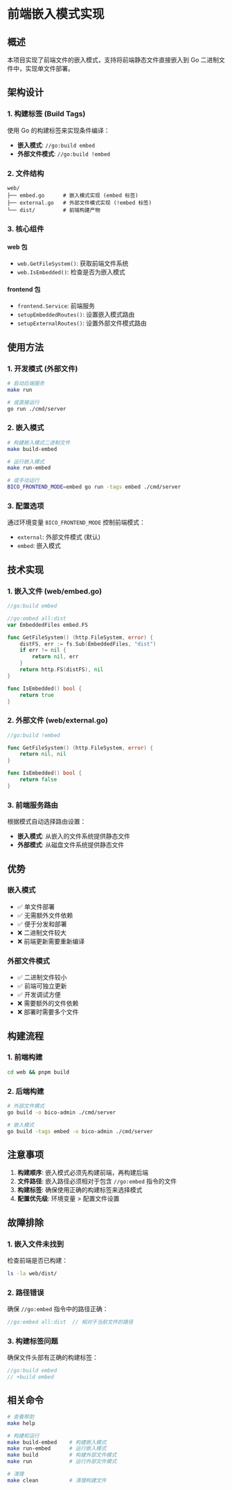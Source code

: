 # 前端嵌入模式实现

## 概述

本项目实现了前端文件的嵌入模式，支持将前端静态文件直接嵌入到 Go 二进制文件中，实现单文件部署。

## 架构设计

### 1. 构建标签 (Build Tags)

使用 Go 的构建标签来实现条件编译：

- **嵌入模式**: `//go:build embed`
- **外部文件模式**: `//go:build !embed`

### 2. 文件结构

```
web/
├── embed.go      # 嵌入模式实现 (embed 标签)
├── external.go   # 外部文件模式实现 (!embed 标签)
└── dist/         # 前端构建产物
```

### 3. 核心组件

#### web 包

- `web.GetFileSystem()`: 获取前端文件系统
- `web.IsEmbedded()`: 检查是否为嵌入模式

#### frontend 包

- `frontend.Service`: 前端服务
- `setupEmbeddedRoutes()`: 设置嵌入模式路由
- `setupExternalRoutes()`: 设置外部文件模式路由

## 使用方法

### 1. 开发模式 (外部文件)

```bash
# 启动后端服务
make run

# 或直接运行
go run ./cmd/server
```

### 2. 嵌入模式

```bash
# 构建嵌入模式二进制文件
make build-embed

# 运行嵌入模式
make run-embed

# 或手动运行
BICO_FRONTEND_MODE=embed go run -tags embed ./cmd/server
```

### 3. 配置选项

通过环境变量 `BICO_FRONTEND_MODE` 控制前端模式：

- `external`: 外部文件模式 (默认)
- `embed`: 嵌入模式

## 技术实现

### 1. 嵌入文件 (web/embed.go)

```go
//go:build embed

//go:embed all:dist
var EmbeddedFiles embed.FS

func GetFileSystem() (http.FileSystem, error) {
    distFS, err := fs.Sub(EmbeddedFiles, "dist")
    if err != nil {
        return nil, err
    }
    return http.FS(distFS), nil
}

func IsEmbedded() bool {
    return true
}
```

### 2. 外部文件 (web/external.go)

```go
//go:build !embed

func GetFileSystem() (http.FileSystem, error) {
    return nil, nil
}

func IsEmbedded() bool {
    return false
}
```

### 3. 前端服务路由

根据模式自动选择路由设置：

- **嵌入模式**: 从嵌入的文件系统提供静态文件
- **外部模式**: 从磁盘文件系统提供静态文件

## 优势

### 嵌入模式
- ✅ 单文件部署
- ✅ 无需额外文件依赖
- ✅ 便于分发和部署
- ❌ 二进制文件较大
- ❌ 前端更新需要重新编译

### 外部文件模式
- ✅ 二进制文件较小
- ✅ 前端可独立更新
- ✅ 开发调试方便
- ❌ 需要额外的文件依赖
- ❌ 部署时需要多个文件

## 构建流程

### 1. 前端构建

```bash
cd web && pnpm build
```

### 2. 后端构建

```bash
# 外部文件模式
go build -o bico-admin ./cmd/server

# 嵌入模式
go build -tags embed -o bico-admin ./cmd/server
```

## 注意事项

1. **构建顺序**: 嵌入模式必须先构建前端，再构建后端
2. **文件路径**: 嵌入路径必须相对于包含 `//go:embed` 指令的文件
3. **构建标签**: 确保使用正确的构建标签来选择模式
4. **配置优先级**: 环境变量 > 配置文件设置

## 故障排除

### 1. 嵌入文件未找到

检查前端是否已构建：
```bash
ls -la web/dist/
```

### 2. 路径错误

确保 `//go:embed` 指令中的路径正确：
```go
//go:embed all:dist  // 相对于当前文件的路径
```

### 3. 构建标签问题

确保文件头部有正确的构建标签：
```go
//go:build embed
// +build embed
```

## 相关命令

```bash
# 查看帮助
make help

# 构建和运行
make build-embed    # 构建嵌入模式
make run-embed      # 运行嵌入模式
make build          # 构建外部文件模式
make run            # 运行外部文件模式

# 清理
make clean          # 清理构建文件
```
